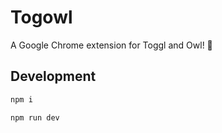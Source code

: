 Togowl
======

A Google Chrome extension for Toggl and Owl! :owl:

## Development

```bash
npm i
```

```bash
npm run dev
```
